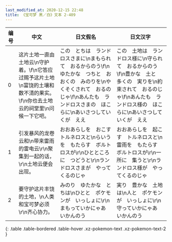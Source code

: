 ```yaml
---
last_modified_at: 2020-12-15 22:48
title: 《宝可梦 黑／白》文本 2-409
---
```

| 编号 | 中文 | 日文假名 | 日文汉字 |
| ---- | ---- | ---- | --- |
| 0 | 这片土地一直由土地云\n守护着。\f\n它答应过赐予这片土地\n富饶的土壤和数不清的果实。\f\n你也去土地云的祠堂里\n问候一下它吧。 | この　とちは　ランドロスさまに\nまもられて　おるからのう\f\nゆたかな　つちと　おおくの　みのりを\nやくそくされて　おるのじゃ\f\nあんたも　ランドロスさまの　ほこらに\nあいさつしていくが　ええ | この　土地は　ランドロス様に\n守られて　おるからのう\f\n豊かな　土と　多くの　実りを\n約束されて　おるのじゃ\f\nあんたも　ランドロス様の　ほこらに\nあいさつしていくが　ええ |
| 1 | 引发暴风的龙卷云和\n带来雷雨的雷电云\r\n聚集到一起的话，\r\n土地云便会出现。 | おおあらしを　おこす　トルネロスと\nらいうを　もたらす　ボルトロスが\r\nひとところに　つどうと\r\nランドロスさまが　やってくるのじゃ | おおあらしを　起こす　トルネロスと\n雷雨を　もたらす　ボルトロスが\r\n一所に　集うと\r\nランドロス様が　やってくるのじゃ |
| 2 | 要守护这片丰饶的土地，\n人类和宝可梦必须\r\n齐心协力。 | みのり　ゆたかな　とちは\nひとと　ポケモンが　いっしょに\r\nまもっていかにゃあ　いかんのう | 実り　豊かな　土地は\n人と　ポケモンが　いっしょに\r\n守っていかにゃあ　いかんのう |
{: .table .table-bordered .table-hover .xz-pokemon-text .xz-pokemon-text-2 }